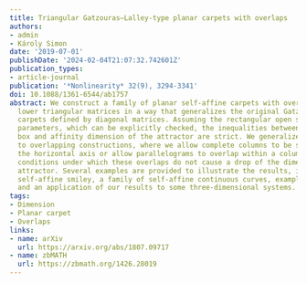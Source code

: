 ```yaml
---
title: Triangular Gatzouras–Lalley-type planar carpets with overlaps
authors:
- admin
- Károly Simon
date: '2019-07-01'
publishDate: '2024-02-04T21:07:32.742601Z'
publication_types:
- article-journal
publication: '*Nonlinearity* 32(9), 3294-3341'
doi: 10.1088/1361-6544/ab1757
abstract: We construct a family of planar self-affine carpets with overlaps using
  lower triangular matrices in a way that generalizes the original Gatzouras–Lalley
  carpets defined by diagonal matrices. Assuming the rectangular open set condition, Barański proved for this construction that for typical
  parameters, which can be explicitly checked, the inequalities between the Hausdorff,
  box and affinity dimension of the attractor are strict. We generalize this result
  to overlapping constructions, where we allow complete columns to be shifted along
  the horizontal axis or allow parallelograms to overlap within a column in a transversal way. Our main result is to show sufficient
  conditions under which these overlaps do not cause a drop of the dimension of the
  attractor. Several examples are provided to illustrate the results, including a
  self-affine smiley, a family of self-affine continuous curves, examples with overlaps
  and an application of our results to some three-dimensional systems.
tags:
- Dimension
- Planar carpet
- Overlaps
links:
- name: arXiv
  url: https://arxiv.org/abs/1807.09717
- name: zbMATH
  url: https://zbmath.org/1426.28019
---
```

